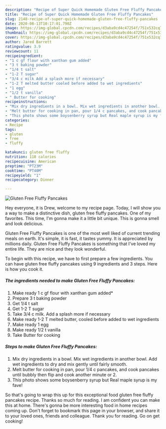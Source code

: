 ```yaml
---
description: "Recipe of Super Quick Homemade Gluten Free Fluffy Pancakes"
title: "Recipe of Super Quick Homemade Gluten Free Fluffy Pancakes"
slug: 2148-recipe-of-super-quick-homemade-gluten-free-fluffy-pancakes
date: 2020-08-13T10:17:01.790Z
image: https://img-global.cpcdn.com/recipes/d3aba9cd4c47254f/751x532cq70/gluten-free-fluffy-pancakes-recipe-main-photo.jpg
thumbnail: https://img-global.cpcdn.com/recipes/d3aba9cd4c47254f/751x532cq70/gluten-free-fluffy-pancakes-recipe-main-photo.jpg
cover: https://img-global.cpcdn.com/recipes/d3aba9cd4c47254f/751x532cq70/gluten-free-fluffy-pancakes-recipe-main-photo.jpg
author: Jared Barrett
ratingvalue: 3.9
reviewcount: 11
recipeingredient:
- "1 c gf flour with xanthan gum added"
- "3 t baking powder"
- "1/4 t salt"
- "1-2 T sugar"
- "3/4 c milk Add a splash more if necessary"
- "1-2 T melted butter cooled before added to wet ingredients"
- "1 egg"
- "1/2 t vanilla"
- " Butter for cooking"
recipeinstructions:
- "Mix dry ingredients in a bowl. Mix wet ingredients in another bowl. Add wet ingredients to dry and mix gently until fairly smooth."
- "Melt butter for cooking in pan, pour 1/4 c pancakes, and cook pancakes until bubbly then flip and cook another minute or 2."
- "This photo shows some boysenberry syrup but Real maple syrup is my fave!"
categories:
- Recipe
tags:
- gluten
- free
- fluffy

katakunci: gluten free fluffy 
nutrition: 118 calories
recipecuisine: American
preptime: "PT23M"
cooktime: "PT40M"
recipeyield: "1"
recipecategory: Dinner

---
```



![Gluten Free Fluffy Pancakes](https://img-global.cpcdn.com/recipes/d3aba9cd4c47254f/751x532cq70/gluten-free-fluffy-pancakes-recipe-main-photo.jpg)

Hey everyone, it is Drew, welcome to my recipe page. Today, I will show you a way to make a distinctive dish, gluten free fluffy pancakes. One of my favorites. This time, I'm gonna make it a little bit unique. This is gonna smell and look delicious.

Gluten Free Fluffy Pancakes is one of the most well liked of current trending meals on earth. It's simple, it is fast, it tastes yummy. It is appreciated by millions daily. Gluten Free Fluffy Pancakes is something that I've loved my entire life. They are nice and they look wonderful.




To begin with this recipe, we have to first prepare a few ingredients. You can have gluten free fluffy pancakes using 9 ingredients and 3 steps. Here is how you cook it.

<!--inarticleads1-->

##### The ingredients needed to make Gluten Free Fluffy Pancakes:

1. Make ready 1 c gf flour with xanthan gum added*
1. Prepare 3 t baking powder
1. Get 1/4 t salt
1. Get 1-2 T sugar
1. Take 3/4 c milk. Add a splash more if necessary
1. Make ready 1-2 T melted butter, cooled before added to wet ingredients
1. Make ready 1 egg
1. Make ready 1/2 t vanilla
1. Take  Butter for cooking




<!--inarticleads2-->

##### Steps to make Gluten Free Fluffy Pancakes:

1. Mix dry ingredients in a bowl. Mix wet ingredients in another bowl. Add wet ingredients to dry and mix gently until fairly smooth.
1. Melt butter for cooking in pan, pour 1/4 c pancakes, and cook pancakes until bubbly then flip and cook another minute or 2.
1. This photo shows some boysenberry syrup but Real maple syrup is my fave!




So that's going to wrap this up for this exceptional food gluten free fluffy pancakes recipe. Thanks so much for reading. I am confident you can make this at home. There's gonna be more interesting food in home recipes coming up. Don't forget to bookmark this page in your browser, and share it to your loved ones, friends and colleague. Thank you for reading. Go on get cooking!
